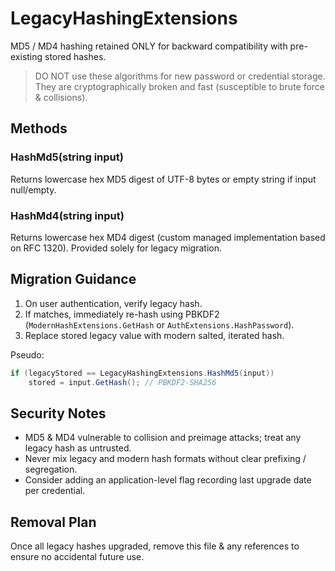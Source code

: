 # LegacyHashingExtensions

MD5 / MD4 hashing retained ONLY for backward compatibility with pre-existing stored hashes.

> DO NOT use these algorithms for new password or credential storage. They are cryptographically broken and fast (susceptible to brute force & collisions).

## Methods
### HashMd5(string input)
Returns lowercase hex MD5 digest of UTF-8 bytes or empty string if input null/empty.

### HashMd4(string input)
Returns lowercase hex MD4 digest (custom managed implementation based on RFC 1320). Provided solely for legacy migration.

## Migration Guidance
1. On user authentication, verify legacy hash.
2. If matches, immediately re-hash using PBKDF2 (`ModernHashExtensions.GetHash` or `AuthExtensions.HashPassword`).
3. Replace stored legacy value with modern salted, iterated hash.

Pseudo:
```csharp
if (legacyStored == LegacyHashingExtensions.HashMd5(input))
    stored = input.GetHash(); // PBKDF2-SHA256
```

## Security Notes
- MD5 & MD4 vulnerable to collision and preimage attacks; treat any legacy hash as untrusted.
- Never mix legacy and modern hash formats without clear prefixing / segregation.
- Consider adding an application-level flag recording last upgrade date per credential.

## Removal Plan
Once all legacy hashes upgraded, remove this file & any references to ensure no accidental future use.
